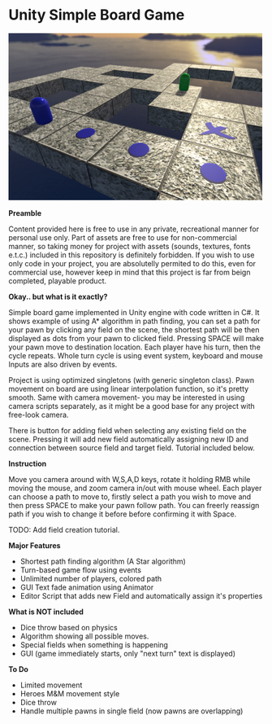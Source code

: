 # Unity Simple Board Game

![alt tag](https://github.com/CodeCaster28/Unity-Board-Game/blob/master/preview.PNG?raw=true)

**Preamble**

Content provided here is free to use in any private, recreational manner for personal use only. Part of assets are free to use for non-commercial manner, so taking money for project with assets (sounds, textures, fonts e.t.c.) included in this repository is definitely forbidden. If you wish to use only code in your project, you are absolutelly permited to do this, even for commercial use, however keep in mind that this project is far from beign completed, playable product.

**Okay.. but what is it exactly?**

Simple board game implemented in Unity engine with code written in C#. It shows example of using A\* algorithm in path finding, you can set a path for your pawn by clicking any field on the scene, the shortest path will be then displayed as dots from your pawn to clicked field. Pressing SPACE will make your pawn move to destination location. Each player have his turn, then the cycle repeats. Whole turn cycle is using event system, keyboard and mouse Inputs are also driven by events. 

Project is using optimized singletons (with generic singleton class). Pawn movement on board are using linear interpolation function, so it's pretty smooth. Same with camera movement- you may be interested in using camera scripts separately, as it might be a good base for any project with free-look camera.

There is button for adding field when selecting any existing field on the scene. Pressing it will add new field automatically assigning new ID and connection between source field and target field. Tutorial included below.

**Instruction**

Move you camera around with W,S,A,D keys, rotate it holding RMB while moving the mouse, and zoom camera in/out with mouse wheel.
Each player can choose a path to move to, firstly select a path you wish to move and then press SPACE to make your pawn follow path. You can freerly reassign path if you wish to change it before before confirming it with Space.

TODO: Add field creation tutorial.

**Major Features**

* Shortest path finding algorithm (A Star algorithm)
* Turn-based game flow using events
* Unlimited number of players, colored path
* GUI Text fade animation using Animator
* Editor Script that adds new Field and automatically assign it's properties

**What is NOT included**

* Dice throw based on physics
* Algorithm showing all possible moves.
* Special fields when something is happening
* GUI (game immediately starts, only "next turn" text is displayed)

**To Do**

* Limited movement
* Heroes M&M movement style
* Dice throw
* Handle multiple pawns in single field (now pawns are overlapping)
